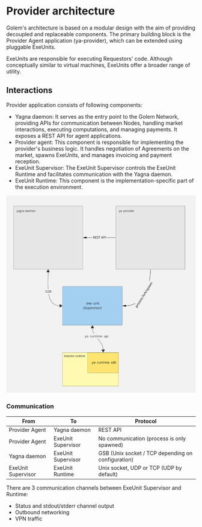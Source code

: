 # Provider architecture

Golem's architecture is based on a modular design with the aim of providing decoupled and
replaceable components. The primary building block is the Provider Agent application (ya-provider),
which can be extended using pluggable ExeUnits.

ExeUnits are responsible for executing Requestors' code. Although conceptually similar to
virtual machines, ExeUnits offer a broader range of utility.

## Interactions

Provider application consists of following components:

- Yagna daemon: It serves as the entry point to the Golem Network, providing APIs for communication
  between Nodes, handling market interactions, executing computations, and managing payments.
  It exposes a REST API for agent applications.
- Provider agent: This component is responsible for implementing the provider's business logic.
  It handles negotiation of Agreements on the market, spawns ExeUnits, and manages invoicing
  and payment reception.
- ExeUnit Supervisor: The ExeUnit Supervisor controls the ExeUnit Runtime and facilitates
  communication with the Yagna daemon.
- ExeUnit Runtime: This component is the implementation-specific part of the execution environment.

![Provider agent ExeUnits interaction](./provider-exe-unit-architecture.svg)

### Communication

| From               | To                 | Protocol                                           |
| ------------------ | ------------------ |----------------------------------------------------|
| Provider Agent     | Yagna daemon       | REST API                                           |
| Provider Agent     | ExeUnit Supervisor | No communication (process is only spawned)         |
| Yagna daemon       | ExeUnit Supervisor | GSB (Unix socket / TCP depending on configuration) |
| ExeUnit Supervisor | ExeUnit Runtime    | Unix socket, UDP or TCP (UDP by default)           |


There are 3 communication channels between ExeUnit Supervisor and Runtime:
- Status and stdout/stderr channel output
- Outbound networking
- VPN traffic
